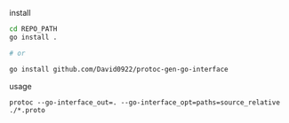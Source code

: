 install

```bash
cd REPO_PATH
go install .

# or

go install github.com/David0922/protoc-gen-go-interface
```

usage

```
protoc --go-interface_out=. --go-interface_opt=paths=source_relative ./*.proto
```
